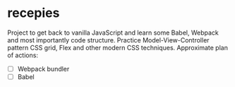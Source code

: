 # recepies
Project to get back to vanilla JavaScript and learn some Babel, Webpack and most importantly code structure.
Practice Model-View-Controller pattern
CSS grid, Flex and other modern CSS techniques.
Approximate plan of actions:
- [ ] Webpack bundler
- [ ] Babel